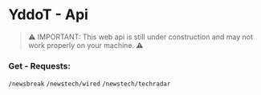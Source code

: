 # YddoT - Api

> :warning: IMPORTANT: This web api is still under construction and may not work properly on your machine. :warning:

### Get - Requests:

```/newsbreak```
```/newstech/wired```
```/newstech/techradar```